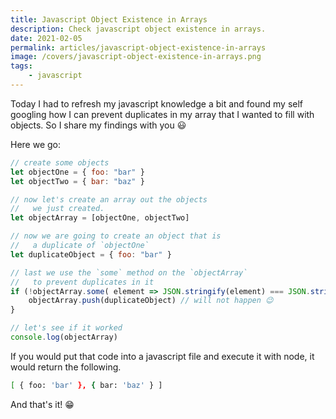 ```yaml
---
title: Javascript Object Existence in Arrays
description: Check javascript object existence in arrays.
date: 2021-02-05
permalink: articles/javascript-object-existence-in-arrays
image: /covers/javascript-object-existence-in-arrays.png
tags: 
    - javascript
---
```


Today I had to refresh my javascript knowledge a bit and found my self googling how I can prevent duplicates in my array that I wanted to fill with objects. So I share my findings with you 😃

<!-- more -->

Here we go:

```javascript
// create some objects
let objectOne = { foo: "bar" }
let objectTwo = { bar: "baz" }

// now let's create an array out the objects
//   we just created.
let objectArray = [objectOne, objectTwo]

// now we are going to create an object that is
//   a duplicate of `objectOne`
let duplicateObject = { foo: "bar" }

// last we use the `some` method on the `objectArray`
//   to prevent duplicates in it
if (!objectArray.some( element => JSON.stringify(element) === JSON.stringify(duplicateObject))) {
    objectArray.push(duplicateObject) // will not happen 😉
}

// let's see if it worked
console.log(objectArray)
```

If you would put that code into a javascript file and execute it with node, it would return the following.

```bash
[ { foo: 'bar' }, { bar: 'baz' } ]
```

And that's it! 😁